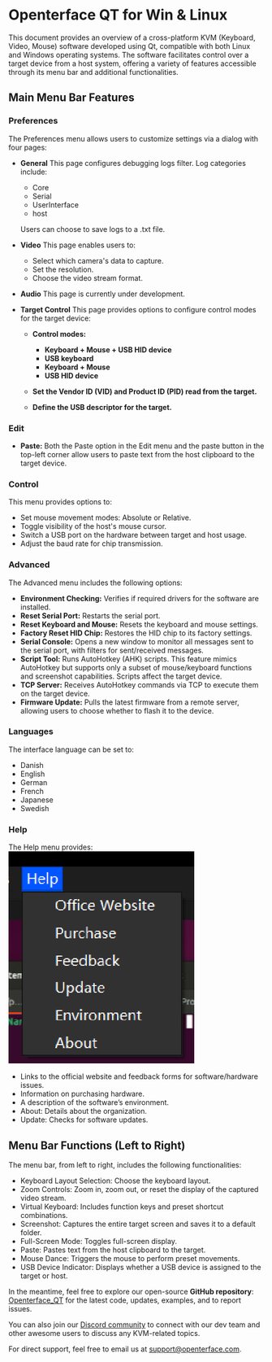 # Openterface QT for Win & Linux

This document provides an overview of a cross-platform KVM (Keyboard, Video, Mouse) software developed using Qt, compatible with both Linux and Windows operating systems. The software facilitates control over a target device from a host system, offering a variety of features accessible through its menu bar and additional functionalities.

## Main Menu Bar Features

### Preferences

The Preferences menu allows users to customize settings via a dialog with four pages:

- **General** This page configures debugging logs filter. Log categories include:
  - Core
  - Serial
  - UserInterface
  - host

  Users can choose to save logs to a .txt file.

- **Video** This page enables users to:
  - Select which camera's data to capture.
  - Set the resolution.
  - Choose the video stream format.

- **Audio** This page is currently under development.

- **Target Control** This page provides options to configure control modes for the target device:
  - **Control modes:**
    - **Keyboard + Mouse + USB HID device**
    - **USB keyboard**
    - **Keyboard + Mouse**
    - **USB HID device**

  - **Set the Vendor ID (VID) and Product ID (PID) read from the target.**
  - **Define the USB descriptor for the target.**

### Edit
- **Paste:** Both the Paste option in the Edit menu and the paste button in the top-left corner allow users to paste text from the host clipboard to the target device.

### Control
This menu provides options to:
  - Set mouse movement modes: Absolute or Relative.
  - Toggle visibility of the host's mouse cursor.
  - Switch a USB port on the hardware between target and host usage.
  - Adjust the baud rate for chip transmission.

### Advanced
The Advanced menu includes the following options:
  - **Environment Checking:** Verifies if required drivers for the software are installed.
  - **Reset Serial Port:** Restarts the serial port.
  - **Reset Keyboard and Mouse:** Resets the keyboard and mouse settings.
  - **Factory Reset HID Chip:** Restores the HID chip to its factory settings.
  - **Serial Console:** Opens a new window to monitor all messages sent to the serial port, with filters for sent/received messages.
  - **Script Tool:** Runs AutoHotkey (AHK) scripts. This feature mimics AutoHotkey but supports only a subset of mouse/keyboard functions and screenshot capabilities. Scripts affect the target device.
  - **TCP Server:** Receives AutoHotkey commands via TCP to execute them on the target device.
  - **Firmware Update:** Pulls the latest firmware from a remote server, allowing users to choose whether to flash it to the device.

### Languages
The interface language can be set to:
- Danish
- English
- German
- French
- Japanese
- Swedish

### Help
The Help menu provides:
![Help menu](../../images/qt/menuHelp.png)
- Links to the official website and feedback forms for software/hardware issues.
- Information on purchasing hardware.
- A description of the software’s environment.
- About: Details about the organization.
- Update: Checks for software updates.


## Menu Bar Functions (Left to Right)
The menu bar, from left to right, includes the following functionalities:

- Keyboard Layout Selection: Choose the keyboard layout.
- Zoom Controls: Zoom in, zoom out, or reset the display of the captured video stream.
- Virtual Keyboard: Includes function keys and preset shortcut combinations.
- Screenshot: Captures the entire target screen and saves it to a default folder.
- Full-Screen Mode: Toggles full-screen display.
- Paste: Pastes text from the host clipboard to the target.
- Mouse Dance: Triggers the mouse to perform preset movements.
- USB Device Indicator: Displays whether a USB device is assigned to the target or host.

In the meantime, feel free to explore our open-source **GitHub repository**: [Openterface_QT](https://github.com/TechxArtisanStudio/Openterface_QT) for the latest code, updates, examples, and to report issues.

You can also join our [Discord community](/discord) to connect with our dev team and other awesome users to discuss any KVM-related topics.

For direct support, feel free to email us at [support@openterface.com](mailto:support@openterface.com).
